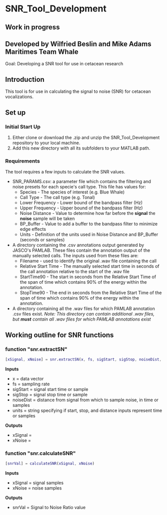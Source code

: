 # SNR_Tool_Development
## Work in progress  
Developed by Wilfried Beslin and Mike Adams  
Maritimes Team Whale
-------------------
Goal: Developing a SNR tool for use in cetacean research

## Introduction
This tool is for use in calculating the signal to noise (SNR) for cetacean vocalizations. 

## Set up
### Initial Start Up
1) Either clone or download the .zip and unzip the SNR_Tool_Development repository to your local machine.
2) Add this new directory with all its subfolders to your MATLAB path.
### Requirements
The tool requires a few inputs to calculate the SNR values.
  -  SNR_PARAMS.csv: a parameter file which contains the filtering and noise presets for each specie's call type. This file has values for:
      - Species - The species of interest (e.g. Blue Whale)
      - Call Type - The call type (e.g. Tonal) 
      - Lower Frequency - Lower bound of the bandpass filter (Hz)
      - Upper Frequency - Upper bound of the bandpass filter (Hz)
      - Noise Distance - Value to determine how far before the **signal** the **noise** sample will be taken
      - BP_Buffer - Value to add a buffer to the bandpass filter to minimize edge effects
      - Units - Definition of the units used in Noise Distance and BP_Buffer (seconds or samples)
- A directory containing the .csv annotations output generated by JASCO's PAMLAB. These files contain the annotation output of the manually selected calls. The inputs used from these files are:
  - Filename - used to identify the original .wav file containing the call
  - Relative Start Time - The manually selected start time in seconds of the call annotation relative to the start of the .wav file
  - StartTime90 - The start in seconds from the Relative Start Time of the span of time which contains 90% of the energy within the annotation.
  - StopTime90 -  The end in seconds from the Relative Start Time of the span of time which contains 90% of the energy within the annotation.
- A directory containing all the .wav files for which PAMLAB annotation .csv files exist. *Note: This directory can contain additional .wav files, but **must** contain all .wav files for which PAMLAB annotations exist*   

## Working outline for SNR functions

### function "snr.extractSN"
```matlab
[xSignal, xNoise] = snr.extractSN(x, fs, sigStart, sigStop, noiseDist, units)
```
**Inputs**
- x = data vector
- fs = sampling rate
- sigStart = signal start time or sample
- sigStop = signal stop time or sample
- noiseDist = distance from signal from which to sample noise, in time or samples
- units = string specifying if start, stop, and distance inputs represent time or samples

**Outputs**
- xSignal = 
- xNoise = 

### function "snr.calculateSNR"
```matlab
[snrVal] = calculateSNR(xSignal, xNoise)
```
**Inputs**
- xSignal = signal samples
- xNoise = noise samples

**Outputs**
- snrVal = Signal to Noise Ratio value